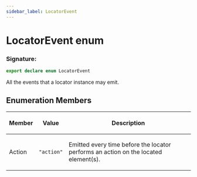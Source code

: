 ```yaml
---
sidebar_label: LocatorEvent
---
```


# LocatorEvent enum

### Signature:

```typescript
export declare enum LocatorEvent
```

All the events that a locator instance may emit.

## Enumeration Members

<table><thead><tr><th>

Member

</th><th>

Value

</th><th>

Description

</th></tr></thead>
<tbody><tr><td>

Action

</td><td>

`"action"`

</td><td>

Emitted every time before the locator performs an action on the located element(s).

</td></tr>
</tbody></table>
